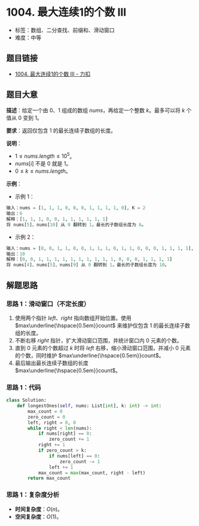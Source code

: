 # 1004. 最大连续1的个数 III

- 标签：数组、二分查找、前缀和、滑动窗口
- 难度：中等

## 题目链接

- [1004. 最大连续1的个数 III - 力扣](https://leetcode.cn/problems/max-consecutive-ones-iii/)

## 题目大意

**描述**：给定一个由 $0$、$1$ 组成的数组 $nums$，再给定一个整数 $k$。最多可以将 $k$ 个值从 $0$ 变到 $1$。

**要求**：返回仅包含 $1$ 的最长连续子数组的长度。

**说明**：

- $1 \le nums.length \le 10^5$。
- $nums[i]$ 不是 $0$ 就是 $1$。
- $0 \le k \le nums.length$。

**示例**：

- 示例 1：

```python
输入：nums = [1, 1, 1, 0, 0, 0, 1, 1, 1, 1, 0], K = 2
输出：6
解释：[1, 1, 1, 0, 0, 1, 1, 1, 1, 1, 1]
将 nums[5]、nums[10] 从 0 翻转到 1，最长的子数组长度为 6。
```

- 示例 2：

```python
输入：nums = [0, 0, 1, 1, 0, 0, 1, 1, 1, 0, 1, 1, 0, 0, 0, 1, 1, 1, 1], K = 3
输出：10
解释：[0, 0, 1, 1, 1, 1, 1, 1, 1, 1, 1, 1, 0, 0, 0, 1, 1, 1, 1]
将 nums[4]、nums[5]、nums[9] 从 0 翻转到 1，最长的子数组长度为 10。
```

## 解题思路

### 思路 1：滑动窗口（不定长度）

1. 使用两个指针 $left$、$right$ 指向数组开始位置。使用 $max\underline{\hspace{0.5em}}count$ 来维护仅包含 $1$ 的最长连续子数组的长度。
2. 不断右移 $right$ 指针，扩大滑动窗口范围，并统计窗口内 $0$ 元素的个数。
3. 直到 $0$ 元素的个数超过 $k$ 时将 $left$ 右移，缩小滑动窗口范围，并减小 $0$ 元素的个数，同时维护 $max\underline{\hspace{0.5em}}count$。
4. 最后输出最长连续子数组的长度 $max\underline{\hspace{0.5em}}count$。

### 思路 1：代码

```python
class Solution:
    def longestOnes(self, nums: List[int], k: int) -> int:
        max_count = 0
        zero_count = 0
        left, right = 0, 0
        while right < len(nums):
            if nums[right] == 0:
                zero_count += 1
            right += 1
            if zero_count > k:
                if nums[left] == 0:
                    zero_count -= 1
                left += 1
            max_count = max(max_count, right - left)
        return max_count
```

### 思路 1：复杂度分析

- **时间复杂度**：$O(n)$。
- **空间复杂度**：$O(1)$。

